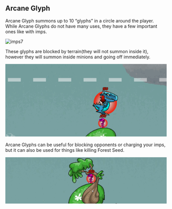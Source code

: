 ## Arcane Glyph 

Arcane Glyph summons up to 10 “glyphs” in a circle around the player. While Arcane Glyphs do not have many uses, they have a few important ones like with imps.

![imps7](https://raw.githubusercontent.com/1IlIl/wikidata/main/arcane/gifs/summonimps7.gif)

These glyphs are blocked by terrain(they will not summon inside it), however they will summon inside minions and going off immediately.

![glyph1](https://raw.githubusercontent.com/1IlIl/wikidata/main/arcane/gifs/glyph1.gif)

Arcane Glyphs can be useful for blocking opponents or charging your imps, but it can also be used for things like killing Forest Seed.

![glyph2](https://raw.githubusercontent.com/1IlIl/wikidata/main/arcane/gifs/glyph2.gif)

